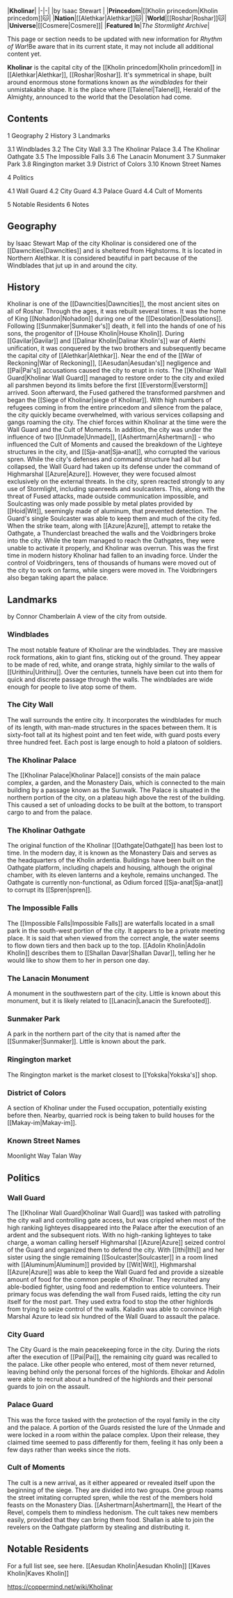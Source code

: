 |**Kholinar**|
|-|-|
|by  Isaac Stewart |
|**Princedom**|[[Kholin princedom\|Kholin princedom]]🐱︎|
|**Nation**|[[Alethkar\|Alethkar]]🐱︎|
|**World**|[[Roshar\|Roshar]]🐱︎|
|**Universe**|[[Cosmere\|Cosmere]]|
|**Featured In**|*The Stormlight Archive*|

This page or section needs to be updated with new information for *Rhythm of War*!Be aware that in its current state, it may not include all additional content yet.

**Kholinar** is the capital city of the [[Kholin princedom\|Kholin princedom]] in [[Alethkar\|Alethkar]], [[Roshar\|Roshar]]. It's symmetrical in shape, built around enormous stone formations known as *the windblades* for their unmistakable shape.
It is the place where [[Talenel\|Talenel]], Herald of the Almighty, announced to the world that the Desolation had come.

## Contents

1 Geography
2 History
3 Landmarks

3.1 Windblades
3.2 The City Wall
3.3 The Kholinar Palace
3.4 The Kholinar Oathgate
3.5 The Impossible Falls
3.6 The Lanacin Monument
3.7 Sunmaker Park
3.8 Ringington market
3.9 District of Colors
3.10 Known Street Names


4 Politics

4.1 Wall Guard
4.2 City Guard
4.3 Palace Guard
4.4 Cult of Moments


5 Notable Residents
6 Notes


## Geography
 by  Isaac Stewart  Map of the city
Kholinar is considered one of the [[Dawncities\|Dawncities]] and is sheltered from Highstorms. It is located in Northern Alethkar. It is considered beautiful in part because of the Windblades that jut up in and around the city.

## History
Kholinar is one of the [[Dawncities\|Dawncities]], the most ancient sites on all of Roshar. Through the ages, it was rebuilt several times. It was the home of King [[Nohadon\|Nohadon]] during one of the [[Desolation\|Desolations]]. Following [[Sunmaker\|Sunmaker's]] death, it fell into the hands of one of his sons, the progenitor of [[House Kholin\|House Kholin]]. During [[Gavilar\|Gavilar]] and [[Dalinar Kholin\|Dalinar Kholin's]] war of Alethi unification, it was conquered by the two brothers and subsequently became the capital city of [[Alethkar\|Alethkar]].
Near the end of the [[War of Reckoning\|War of Reckoning]], [[Aesudan\|Aesudan's]] negligence and [[Pai\|Pai's]] accusations caused the city to erupt in riots. The [[Kholinar Wall Guard\|Kholinar Wall Guard]] managed to restore order to the city and exiled all parshmen beyond its limits before the first [[Everstorm\|Everstorm]] arrived. Soon afterward, the Fused gathered the transformed parshmen and began the [[Siege of Kholinar\|siege of Kholinar]]. With high numbers of refugees coming in from the entire princedom and silence from the palace, the city quickly became overwhelmed, with various services collapsing and gangs roaming the city. The chief forces within Kholinar at the time were the Wall Guard and the Cult of Moments. In addition, the city was under the influence of two [[Unmade\|Unmade]], [[Ashertmarn\|Ashertmarn]] - who influenced the Cult of Moments and caused the breakdown of the Lighteye structures in the city, and [[Sja-anat\|Sja-anat]], who corrupted the various spren.
While the city's defenses and command structure had all but collapsed, the Wall Guard had taken up its defense under the command of Highmarshal [[Azure\|Azure]]. However, they were focused almost exclusively on the external threats. In the city, spren reacted strongly to any use of Stormlight, including spanreeds and soulcasters. This, along with the threat of Fused attacks, made outside communication impossible, and Soulcasting was only made possible by metal plates provided by [[Hoid\|Wit]], seemingly made of aluminum, that prevented detection. The Guard's single Soulcaster was able to keep them and much of the city fed.
When the strike team, along with [[Azure\|Azure]], attempt to retake the Oathgate, a Thunderclast breached the walls and the Voidbringers broke into the city. While the team managed to reach the Oathgates, they were unable to activate it properly, and Kholinar was overrun.
This was the first time in modern history Kholinar had fallen to an invading force. Under the control of Voidbringers, tens of thousands of humans were moved out of the city to work on farms, while singers were moved in. The Voidbringers also began taking apart the palace.

## Landmarks
 by  Connor Chamberlain  A view of the city from outside.
### Windblades
The most notable feature of Kholinar are the windblades. They are massive rock formations, akin to giant fins, sticking out of the ground. They appear to be made of red, white, and orange strata, highly similar to the walls of [[Urithiru\|Urithiru]]. Over the centuries, tunnels have been cut into them for quick and discrete passage through the walls. The windblades are wide enough for people to live atop some of them.

### The City Wall
The wall surrounds the entire city. It incorporates the windblades for much of its length, with man-made structures in the spaces between them. It is sixty-foot tall at its highest point and ten feet wide, with guard posts every three hundred feet. Each post is large enough to hold a platoon of soldiers.

### The Kholinar Palace
The [[Kholinar Palace\|Kholinar Palace]] consists of the main palace complex, a garden, and the Monastery Dais, which is connected to the main building by a passage known as the Sunwalk. The Palace is situated in the northern portion of the city, on a plateau high above the rest of the building. This caused a set of unloading docks to be built at the bottom, to transport cargo to and from the palace.

### The Kholinar Oathgate
The original function of the Kholinar [[Oathgate\|Oathgate]] has been lost to time. In the modern day, it is known as the Monastery Dais and serves as the headquarters of the Kholin ardentia. Buildings have been built on the Oathgate platform, including chapels and housing, although the original chamber, with its eleven lanterns and a keyhole, remains unchanged. The Oathgate is currently non-functional, as Odium forced [[Sja-anat\|Sja-anat]] to corrupt its [[Spren\|spren]].

### The Impossible Falls
The [[Impossible Falls\|Impossible Falls]] are waterfalls located in a small park in the south-west portion of the city. It appears to be a private meeting place. It is said that when viewed from the correct angle, the water seems to flow down tiers and then back up to the top. [[Adolin Kholin\|Adolin Kholin]] describes them to [[Shallan Davar\|Shallan Davar]], telling her he would like to show them to her in person one day.

### The Lanacin Monument
A monument in the southwestern part of the city. Little is known about this monument, but it is likely related to [[Lanacin\|Lanacin the Surefooted]].

### Sunmaker Park
A park in the northern part of the city that is named after the [[Sunmaker\|Sunmaker]]. Little is known about the park.

### Ringington market
The Ringington market is the market closest to [[Yokska\|Yokska's]] shop.

### District of Colors
A section of Kholinar under the Fused occupation, potentially existing before then. Nearby, quarried rock is being taken to build houses for the [[Makay-im\|Makay-im]].

### Known Street Names
Moonlight Way
Talan Way
## Politics
### Wall Guard
The [[Kholinar Wall Guard\|Kholinar Wall Guard]] was tasked with patrolling the city wall and controlling gate access, but was crippled when most of the high ranking lighteyes disappeared into the Palace after the execution of an ardent and the subsequent riots. With no high-ranking lighteyes to take charge, a woman calling herself Highmarshal [[Azure\|Azure]] seized control of the Guard and organized them to defend the city. With [[Ithi\|Ithi]] and her sister using the single remaining [[Soulcaster\|Soulcaster]] in a room lined with [[Aluminum\|Aluminum]] provided by [[Wit\|Wit]], Highmarshal [[Azure\|Azure]] was able to keep the Wall Guard fed and provide a sizeable amount of food for the common people of Kholinar.
They recruited any able-bodied fighter, using food and redemption to entice volunteers. Their primary focus was defending the wall from Fused raids, letting the city run itself for the most part. They used extra food to stop the other highlords from trying to seize control of the walls.
Kaladin was able to convince High Marshal Azure to lead six hundred of the Wall Guard to assault the palace.

### City Guard
The City Guard is the main peacekeeping force in the city. During the riots after the execution of [[Pai\|Pai]], the remaining city guard was recalled to the palace. Like other people who entered, most of them never returned, leaving behind only the personal forces of the highlords.
Elhokar and Adolin were able to recruit about a hundred of the highlords and their personal guards to join on the assault.

### Palace Guard
This was the force tasked with the protection of the royal family in the city and the palace. A portion of the Guards resisted the lure of the Unmade and were locked in a room within the palace complex. Upon their release, they claimed time seemed to pass differently for them, feeling it has only been a few days rather than weeks since the riots.

### Cult of Moments
The cult is a new arrival, as it either appeared or revealed itself upon the beginning of the siege. They are divided into two groups. One group roams the street imitating corrupted spren, while the rest of the members hold feasts on the Monastery Dias. [[Ashertmarn\|Ashertmarn]], the Heart of the Revel, compels them to mindless hedonism. The cult takes new members easily, provided that they can bring them food. Shallan is able to join the revelers on the Oathgate platform by stealing and distributing it.

## Notable Residents
For a full list see, see here.
[[Aesudan Kholin\|Aesudan Kholin]]
[[Kaves Kholin\|Kaves Kholin]]


https://coppermind.net/wiki/Kholinar